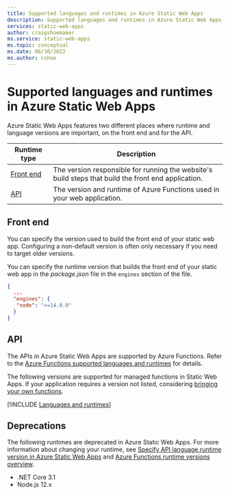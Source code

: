 ```yaml
---
title: Supported languages and runtimes in Azure Static Web Apps
description: Supported languages and runtimes in Azure Static Web Apps
services: static-web-apps
author: craigshoemaker
ms.service: static-web-apps
ms.topic: conceptual
ms.date: 08/30/2022
ms.author: cshoe
---
```


# Supported languages and runtimes in Azure Static Web Apps

Azure Static Web Apps features two different places where runtime and language versions are important, on the front end and for the API.

| Runtime type | Description |
|--|--|
| [Front end](#front-end) | The version responsible for running the website's build steps that build the front end application. |
| [API](#api) | The version and runtime of Azure Functions used in your web application. |

## Front end

You can specify the version used to build the front end of your static web app. Configuring a non-default version is often only necessary if you need to target older versions.

You can specify the runtime version that builds the front end of your static web app in the _package.json_ file in the `engines` section of the file.

```json
{
  ...
  "engines": {
   "node": ">=14.0.0"
  }
}
```

## API

The APIs in Azure Static Web Apps are supported by Azure Functions. Refer to the [Azure Functions supported languages and runtimes](/azure/azure-functions/supported-languages) for details.

The following versions are supported for managed functions in Static Web Apps. If your application requires a version not listed, considering [bringing your own functions](./functions-bring-your-own.md).

[!INCLUDE [Languages and runtimes](../../includes/static-web-apps-languages-runtimes.md)]

## Deprecations

The following runtimes are deprecated in Azure Static Web Apps. For more information about changing your runtime, see [Specify API language runtime version in Azure Static Web Apps](https://azure.microsoft.com/updates/generally-available-specify-api-language-runtime-version-in-azure-static-web-apps/) and [Azure Functions runtime versions overview](/azure/azure-functions/functions-versions?tabs=azure-powershell%2Cin-process%2Cv4&pivots=programming-language-csharp#upgrade-your-local-project).

- .NET Core 3.1
- Node.js 12.x
